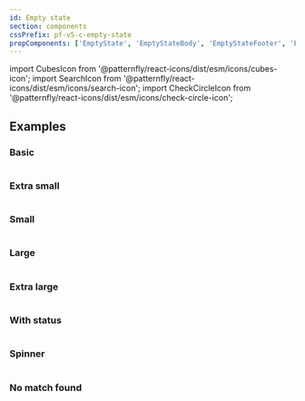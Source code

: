 ```yaml
---
id: Empty state
section: components
cssPrefix: pf-v5-c-empty-state
propComponents: ['EmptyState', 'EmptyStateBody', 'EmptyStateFooter', 'EmptyStateActions']
---
```

import CubesIcon from '@patternfly/react-icons/dist/esm/icons/cubes-icon';
import SearchIcon from '@patternfly/react-icons/dist/esm/icons/search-icon';
import CheckCircleIcon from '@patternfly/react-icons/dist/esm/icons/check-circle-icon';

## Examples
### Basic

```ts file="EmptyStateBasic.tsx"
```

### Extra small

```ts file="EmptyStateExtraSmall.tsx"
```

### Small

```ts file="EmptyStateSmall.tsx"
```

### Large

```ts file="EmptyStateLarge.tsx"
```

### Extra large

```ts file="EmptyStateExtraLarge.tsx"
```

### With status
```ts file="EmptyStateWithStatus.tsx"
```

### Spinner

```ts file="EmptyStateSpinner.tsx"
```

### No match found

```ts file="EmptyStateNoMatchFound.tsx"
```
